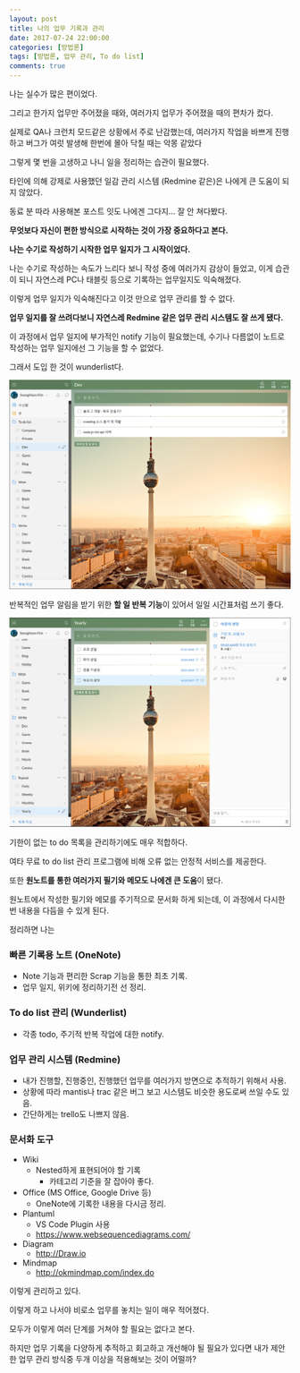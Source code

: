 ```yaml
---
layout: post
title: 나의 업무 기록과 관리
date: 2017-07-24 22:00:00
categories: [방법론]
tags: [방법론, 업무 관리, To do list]
comments: true
---
```


나는 실수가 많은 편이었다.

그리고 한가지 업무만 주어졌을 때와, 여러가지 업무가 주어졌을 때의 편차가 컸다.

실제로 QA나 크런치 모드같은 상황에서 주로 난감했는데, 여러가지 작업을 바쁘게 진행하고 버그가 여럿 발생해 한번에 몰아 닥칠 때는 악몽 같았다

그렇게 몇 번을 고생하고 나니 일을 정리하는 습관이 필요했다.

타인에 의해 강제로 사용했던 일감 관리 시스템 (Redmine 같은)은 나에게 큰 도움이 되지 않았다.

동료 분 따라 사용해본 포스트 잇도 나에겐 그다지… 잘 안 쳐다봤다.

**무엇보다 자신이 편한 방식으로 시작하는 것이 가장 중요하다고 본다.**

**나는 수기로 작성하기 시작한 업무 일지가 그 시작이었다.**

나는 수기로 작성하는 속도가 느리다 보니 작성 중에 여러가지 감상이 들었고, 이게 습관이 되니 자연스레 PC나 태블릿 등으로 기록하는 업무일지도 익숙해졌다.

이렇게 업무 일지가 익숙해진다고 이것 만으로 업무 관리를 할 수 없다.

**업무 일지를 잘 쓰려다보니 자연스레 Redmine 같은 업무 관리 시스템도 잘 쓰게 됐다.**

이 과정에서 업무 일지에 부가적인 notify 기능이 필요했는데, 수기나 다름없이 노트로 작성하는 업무 일지에선 그 기능을 할 수 없었다.

그래서 도입 한 것이 wunderlist다.

![wunderlist_01](/img/2017/wunderlist_01.png)

반복적인 업무 알림을 받기 위한 **할 일 반복 기능**이 있어서 일일 시간표처럼 쓰기 좋다.

![wunderlist_02](/img/2017/wunderlist_02.png)

기한이 없는 to do 목록을 관리하기에도 매우 적합하다.

여타 무료 to do list 관리 프로그램에 비해 오류 없는 안정적 서비스를 제공한다.


또한 **원노트를 통한 여러가지 필기와 메모도 나에겐 큰 도움**이 됐다.

원노트에서 작성한 필기와 메모를 주기적으로 문서화 하게 되는데, 이 과정에서 다시한번 내용을 다듬을 수 있게 된다.


정리하면 나는

### 빠른 기록용 노트 (OneNote)
* Note 기능과 편리한 Scrap 기능을 통한 최초 기록.
* 업무 일지, 위키에 정리하기전 선 정리.

### To do list 관리 (Wunderlist)
* 각종 todo, 주기적 반복 작업에 대한 notify.

### 업무 관리 시스템 (Redmine)
* 내가 진행할, 진행중인, 진행했던 업무를 여러가지 방면으로 추적하기 위해서 사용.
* 상황에 따라 mantis나 trac 같은 버그 보고 시스템도 비슷한 용도로써 쓰일 수도 있음.
* 간단하게는 trello도 나쁘지 않음.

### 문서화 도구
* Wiki
	* Nested하게 표현되어야 할 기록
		* 카테고리 기준을 잘 잡아야 좋다.
* Office (MS Office, Google Drive 등)
	* OneNote에 기록한 내용을 다시금 정리.
* Plantuml
	* VS Code Plugin 사용
	* <https://www.websequencediagrams.com/>
* Diagram
	* <http://Draw.io>
* Mindmap
	* <http://okmindmap.com/index.do>

이렇게 관리하고 있다.

이렇게 하고 나서야 비로소 업무를 놓치는 일이 매우 적어졌다.

모두가 이렇게 여러 단계를 거쳐야 할 필요는 없다고 본다.

하지만 업무 기록을 다양하게 추적하고 회고하고 개선해야 될 필요가 있다면 내가 제안한 업무 관리 방식중 두개 이상을 적용해보는 것이 어떨까?